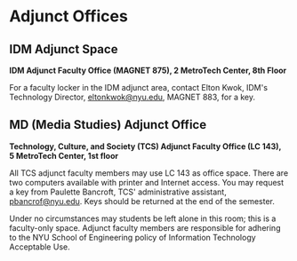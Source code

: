 # Adjunct Offices

## IDM Adjunct Space

**IDM Adjunct Faculty Office \(MAGNET 875\), 2 MetroTech Center, 8th Floor**

For a faculty locker in the IDM adjunct area, contact Elton Kwok, IDM's Technology Director, eltonkwok@nyu.edu, MAGNET 883, for a key.

## MD \(Media Studies\) Adjunct Office

**Technology, Culture, and Society \(TCS\) Adjunct Faculty Office \(LC 143\),**  
**5 MetroTech Center, 1st floor**

All TCS adjunct faculty members may use LC 143 as office space. There are two computers available with printer and Internet access. You may request a key from Paulette Bancroft, TCS' administrative assistant, pbancrof@nyu.edu. Keys should be returned at the end of the semester.

Under no circumstances may students be left alone in this room; this is a faculty-only space. Adjunct faculty members are responsible for adhering to the NYU School of Engineering policy of Information Technology Acceptable Use.

